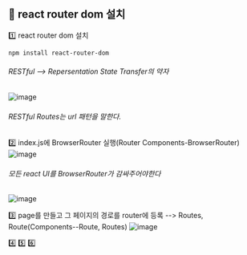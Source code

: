 ## 🤶 react router dom 설치




1️⃣ react router dom 설치
```
npm install react-router-dom
```

###### RESTful --> Repersentation State Transfer의 약자 
![image](https://github.com/gogoringhye/read/assets/145514996/9234421b-ac59-45d8-b031-42dbd004b35e)

###### RESTful Routes는 url 패턴을 말한다.


2️⃣ index.js에 BrowserRouter 실행(Router Components-BrowserRouter)
![image](https://github.com/gogoringhye/read/assets/145514996/be34c631-7bd9-4466-8bff-131b2610cb8a)
###### 모든 react UI를 BrowserRouter가 감싸주어야한다
![image](https://github.com/gogoringhye/read/assets/145514996/19268759-4651-4b3c-8292-ac74a6ab673c)

3️⃣ page를 만들고 그 페이지의 경로를 router에 등록 --> Routes, Route(Components--Route, Routes)
![image](https://github.com/gogoringhye/read/assets/145514996/6a266d43-43eb-4477-80ef-5ec16552f7fb)

4️⃣
5️⃣
6️⃣


